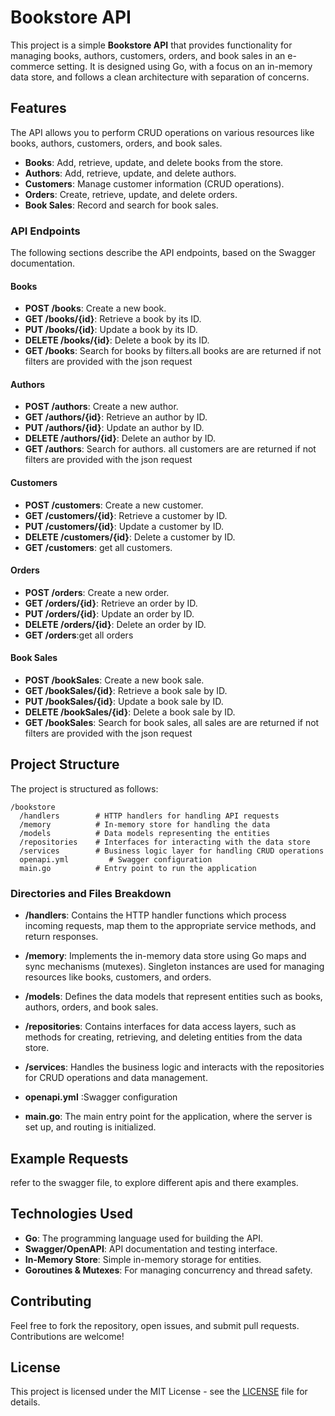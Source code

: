 
# Bookstore API

This project is a simple **Bookstore API** that provides functionality for managing books, authors, customers, orders, and book sales in an e-commerce setting. It is designed using Go, with a focus on an in-memory data store, and follows a clean architecture with separation of concerns.

## Features

The API allows you to perform CRUD operations on various resources like books, authors, customers, orders, and book sales.

- **Books**: Add, retrieve, update, and delete books from the store.
- **Authors**: Add, retrieve, update, and delete authors.
- **Customers**: Manage customer information (CRUD operations).
- **Orders**: Create, retrieve, update, and delete orders.
- **Book Sales**: Record and search for book sales.

### API Endpoints

The following sections describe the API endpoints, based on the Swagger documentation.

#### Books

- **POST /books**: Create a new book.
- **GET /books/{id}**: Retrieve a book by its ID.
- **PUT /books/{id}**: Update a book by its ID.
- **DELETE /books/{id}**: Delete a book by its ID.
- **GET /books**: Search for books by filters.all books are are returned if not filters are provided with the json request 


#### Authors

- **POST /authors**: Create a new author.
- **GET /authors/{id}**: Retrieve an author by ID.
- **PUT /authors/{id}**: Update an author by ID.
- **DELETE /authors/{id}**: Delete an author by ID.
- **GET /authors**: Search for authors. all customers are are returned if not filters are provided with the json request 
 

#### Customers

- **POST /customers**: Create a new customer.
- **GET /customers/{id}**: Retrieve a customer by ID.
- **PUT /customers/{id}**: Update a customer by ID.
- **DELETE /customers/{id}**: Delete a customer by ID.
- **GET /customers**: get all customers.

#### Orders

- **POST /orders**: Create a new order.
- **GET /orders/{id}**: Retrieve an order by ID.
- **PUT /orders/{id}**: Update an order by ID.
- **DELETE /orders/{id}**: Delete an order by ID.
- **GET /orders**:get all orders

#### Book Sales

- **POST /bookSales**: Create a new book sale.
- **GET /bookSales/{id}**: Retrieve a book sale by ID.
- **PUT /bookSales/{id}**: Update a book sale by ID.
- **DELETE /bookSales/{id}**: Delete a book sale by ID.
- **GET /bookSales**: Search for book sales, all sales are are returned if not filters are provided with the json request 

## Project Structure

The project is structured as follows:

```
/bookstore
  /handlers        # HTTP handlers for handling API requests
  /memory          # In-memory store for handling the data
  /models          # Data models representing the entities
  /repositories    # Interfaces for interacting with the data store
  /services        # Business logic layer for handling CRUD operations
  openapi.yml         # Swagger configuration 
  main.go          # Entry point to run the application
```

### Directories and Files Breakdown

- **/handlers**: Contains the HTTP handler functions which process incoming requests, map them to the appropriate service methods, and return responses.
- **/memory**: Implements the in-memory data store using Go maps and sync mechanisms (mutexes). Singleton instances are used for managing resources like books, customers, and orders.
- **/models**: Defines the data models that represent entities such as books, authors, orders, and book sales.
- **/repositories**: Contains interfaces for data access layers, such as methods for creating, retrieving, and deleting entities from the data store.
- **/services**: Handles the business logic and interacts with the repositories for CRUD operations and data management.
- **openapi.yml** :Swagger configuration 

- **main.go**: The main entry point for the application, where the server is set up, and routing is initialized.




## Example Requests
refer to the swagger file, to explore different apis and there examples.

## Technologies Used

- **Go**: The programming language used for building the API.
- **Swagger/OpenAPI**: API documentation and testing interface.
- **In-Memory Store**: Simple in-memory storage for entities.
- **Goroutines & Mutexes**: For managing concurrency and thread safety.

## Contributing

Feel free to fork the repository, open issues, and submit pull requests. Contributions are welcome!

## License

This project is licensed under the MIT License - see the [LICENSE](LICENSE) file for details.
